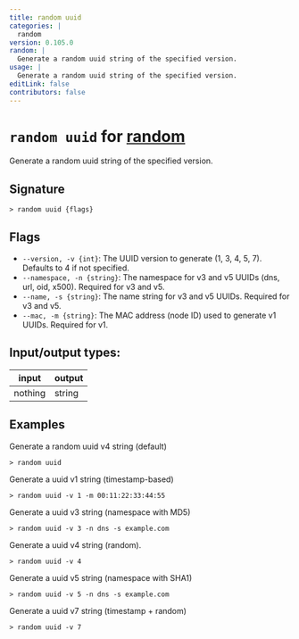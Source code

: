 ```yaml
---
title: random uuid
categories: |
  random
version: 0.105.0
random: |
  Generate a random uuid string of the specified version.
usage: |
  Generate a random uuid string of the specified version.
editLink: false
contributors: false
---
```

<!-- This file is automatically generated. Please edit the command in https://github.com/nushell/nushell instead. -->

# `random uuid` for [random](/commands/categories/random.md)

<div class='command-title'>Generate a random uuid string of the specified version.</div>

## Signature

```> random uuid {flags} ```

## Flags

 -  `--version, -v {int}`: The UUID version to generate (1, 3, 4, 5, 7). Defaults to 4 if not specified.
 -  `--namespace, -n {string}`: The namespace for v3 and v5 UUIDs (dns, url, oid, x500). Required for v3 and v5.
 -  `--name, -s {string}`: The name string for v3 and v5 UUIDs. Required for v3 and v5.
 -  `--mac, -m {string}`: The MAC address (node ID) used to generate v1 UUIDs. Required for v1.


## Input/output types:

| input   | output |
| ------- | ------ |
| nothing | string |
## Examples

Generate a random uuid v4 string (default)
```nu
> random uuid

```

Generate a uuid v1 string (timestamp-based)
```nu
> random uuid -v 1 -m 00:11:22:33:44:55

```

Generate a uuid v3 string (namespace with MD5)
```nu
> random uuid -v 3 -n dns -s example.com

```

Generate a uuid v4 string (random).
```nu
> random uuid -v 4

```

Generate a uuid v5 string (namespace with SHA1)
```nu
> random uuid -v 5 -n dns -s example.com

```

Generate a uuid v7 string (timestamp + random)
```nu
> random uuid -v 7

```
